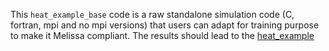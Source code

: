This `heat_example_base` code is a raw standalone simulation code (C, fortran, mpi and no mpi versions) that users
can adapt for training purpose to make it Melissa compliant. The results should lead to the [heat_example](../heat_example/README.md)
